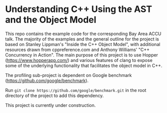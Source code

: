 # Understanding C++ Using the AST and the Object Model
This repo contains the example code for the corresponding Bay Area ACCU
talk. The majority of the examples and the general outline for the
project is based on Stanley Lippman's "Inside the C++ Object Model",
with additional resources drawn from cppreference.com and Anthony
Williams' "C++ Concurrency in Action". The main purpose of this
project is to use Hopper (https://www.hopperapp.com/) and various
features of clang to expose some of the underlying functionality that
facilitates the object model in C++.

The profiling sub-project is dependent on Google benchmark (https://github.com/google/benchmark).

Run `git clone https://github.com/google/benchmark.git` in the root
directory of the project to add this dependency.

This project is currently under construction.